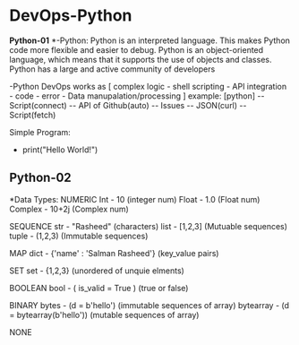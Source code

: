 # DevOps-Python

**Python-01**
*-Python:
Python is an interpreted language. This makes Python code more flexible and easier to debug.
Python is an object-oriented language, which means that it supports the use of objects and classes. 
Python has a large and active community of developers

-Python DevOps works as [ complex logic - shell scripting - API integration - code - error - Data manupalation/processing ]
example: [python] --Script(connect) -- API of Github(auto) -- Issues -- JSON(curl) -- Script(fetch)

Simple Program:
- print("Hello World!")

**Python-02**
-
*Data Types:
NUMERIC
Int - 10 (integer num)
Float - 1.0 (Float num)
Complex - 10+2j (Complex num)

SEQUENCE
str - "Rasheed" (characters)
list - [1,2,3]  (Mutuable sequences)
tuple - (1,2,3) (Immutable sequences)

MAP
dict - {'name' : 'Salman Rasheed'}  (key_value pairs)

SET
set - {1,2,3}  (unordered of unquie elments)

BOOLEAN
bool - ( is_valid = True )  (true or false)

BINARY
bytes - (d = b'hello')  (immutable sequences of array)
bytearray - (d = bytearray(b'hello')) (mutable sequences of array)

NONE




